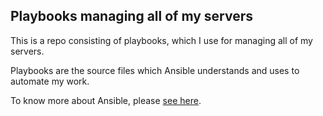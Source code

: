 
## Playbooks managing all of my servers

This is a repo consisting of playbooks, which I use for managing all of my servers.

Playbooks are the source files which Ansible understands and uses to automate my work.

To know more about Ansible, please [see here](https://docs.ansible.com/ansible/latest/index.html).
